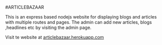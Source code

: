 #ARTICLEBAZAAR

This is an express based nodejs website for displaying blogs and articles with multiple routes and pages. The admin can add new articles, blogs ,headlines etc by visiting the admin page.

Visit te website at [ articlebazaar.herokuapp.com ]( http://articlebazaar.herokuapp.com )